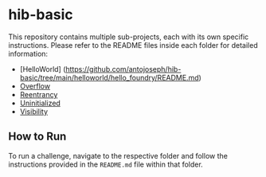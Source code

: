 # hib-basic

This repository contains multiple sub-projects, each with its own specific instructions. Please refer to the README files inside each folder for detailed information:

- [HelloWorld] (https://github.com/antojoseph/hib-basic/tree/main/helloworld/hello_foundry/README.md)
- [Overflow](overflow/README.md)
- [Reentrancy](reentrancy/re-entrancy.md)
- [Uninitialized](unInitialized/README.md)
- [Visibility](Visibility/README.md)

 ## How to Run

To run a challenge, navigate to the respective folder and follow the instructions provided in the `README.md` file within that folder.
